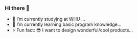 ### Hi there 👋
 - 🔭 I’m currently studying at WHU ...
 - 🌱 I’m currently learning basic program knowledge...
 - ⚡ Fun fact: 😎  I want to design wonderful/cool products...

<!--
**weivwang/weivwang** is a ✨ _special_ ✨ repository because its `README.md` (this file) appears on your GitHub profile.

Here are some ideas to get you started:


- 👯 I’m looking to collaborate on ...
- 🤔 I’m looking for help with ...
- 💬 Ask me about ...
- 📫 How to reach me: ...
- 😄 Pronouns: ...

-->
